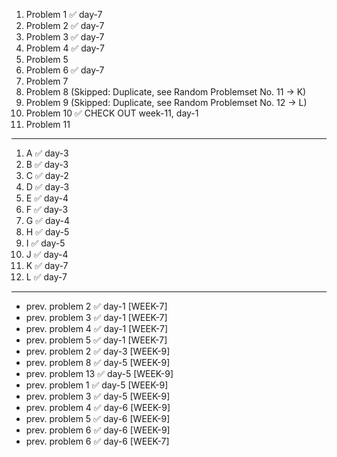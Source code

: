 1. Problem 1 ✅ day-7
2. Problem 2 ✅ day-7
3. Problem 3 ✅ day-7
4. Problem 4 ✅ day-7
5. Problem 5
6. Problem 6 ✅ day-7
7. Problem 7
8. Problem 8 (Skipped: Duplicate, see Random Problemset No. 11 -> K)
9. Problem 9 (Skipped: Duplicate, see Random Problemset No. 12 -> L)
10. Problem 10 ✅ CHECK OUT week-11, day-1
11. Problem 11
---
1. A ✅ day-3
2. B ✅ day-3
3. C ✅ day-2
4. D ✅ day-3
5. E ✅ day-4
6. F ✅ day-3
7. G ✅ day-4
8. H ✅ day-5
9. I ✅ day-5
10. J ✅ day-4
11. K ✅ day-7
12. L ✅ day-7
---
- prev. problem 2  ✅ day-1 [WEEK-7]
- prev. problem 3  ✅ day-1 [WEEK-7]
- prev. problem 4  ✅ day-1 [WEEK-7]
- prev. problem 5  ✅ day-1 [WEEK-7]
- prev. problem 2  ✅ day-3 [WEEK-9]
- prev. problem 8  ✅ day-5 [WEEK-9]
- prev. problem 13 ✅ day-5 [WEEK-9]
- prev. problem 1  ✅ day-5 [WEEK-9]
- prev. problem 3  ✅ day-5 [WEEK-9]
- prev. problem 4  ✅ day-6 [WEEK-9]
- prev. problem 5  ✅ day-6 [WEEK-9]
- prev. problem 6  ✅ day-6 [WEEK-9]
- prev. problem 6  ✅ day-6 [WEEK-7]